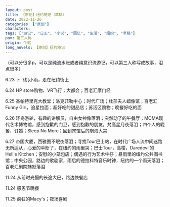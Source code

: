```yaml
---
layout: post
title: 【原创】纽约随记（草稿）
date: 2022-11-26
categories: ["原创"]
characters: 
tags: ["游记", "日志", "小说", "回忆", "生活", "纽约", "草稿"]
pov: 第三人称
origin: 个站
long_novels: 【原创】纽约随记
---
```


（可以分很多p，可以是纯流水账或者纯意识流游记，可以第三人称写成故事，泪点很多）

6.23 下飞机小雨，走在纽约街上

6.24 HP store购物、VR飞行；大都会；百老汇摩门经

6.25 圣帕特里克大教堂；洛克菲勒中心；时代广场；杜莎夫人蜡像馆；百老汇Funny Girl，追星拉面；超好吃的甜品店；苏活区购物；晚餐好吃的面

6.26 环岛游轮，有趣的讲解员，自由女神像落泪；突然动了的午餐厅；MOMA现代艺术博物馆，感到抱歉的门卫，感到抱歉的朋友，梵高星月夜落泪；四个人的晚餐，订婚；Sleep No More；回到宾馆后的崩溃大哭

6.27 帝国大厦，西雅图不眠夜落泪；寻找Tour巴士站，在时代广场人流中间迷路无所适从，心爱的伞断了，在纽约的雨里哭；巴士Tour，高楼，Daredevil的Hell's Kitchen；安慰的小笼包店；偶遇的行为艺术牛仔；暴雨里的纽约公共图书馆；中央公园，路边的歌剧家，雨后的德拉科特音乐时钟，纽约的一个雨天落泪；百老汇剧院魅影落泪

11.24 从前时光慢的长途大巴，路边快餐店

11.24 感恩节晚餐

11.25 疯狂的Macy's；夜场喜剧
